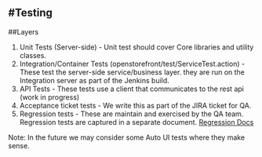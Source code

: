 #Testing
----

##Layers

1. Unit Tests (Server-side) - Unit test should cover Core libraries and utility classes.
2. Integration/Container Tests (openstorefront/test/ServiceTest.action) - These test the server-side service/business layer.
they are run on the Integration server as part of the Jenkins build.
3. API Tests - These tests use a client that communicates to the rest api (work in progress)
4. Acceptance ticket tests -  We write this as part of the JIRA ticket for QA. 
5. Regression tests - These are maintain and exercised by the QA team. 
Regression tests are captured in a separate document. [Regression Docs](https://confluence.di2e.net/display/STORE/Regression+Test+Plans)


Note: In the future we may consider some Auto UI tests where they make sense.
